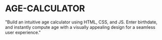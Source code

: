 # AGE-CALCULATOR
"Build an intuitive age calculator using HTML, CSS, and JS. Enter birthdate, and instantly compute age with a visually appealing design for a seamless user experience."
